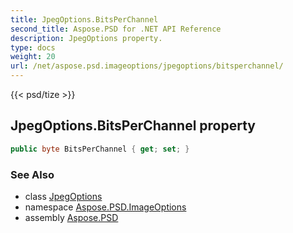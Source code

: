 ```yaml
---
title: JpegOptions.BitsPerChannel
second_title: Aspose.PSD for .NET API Reference
description: JpegOptions property. 
type: docs
weight: 20
url: /net/aspose.psd.imageoptions/jpegoptions/bitsperchannel/
---
```

{{< psd/tize >}}
## JpegOptions.BitsPerChannel property

```csharp
public byte BitsPerChannel { get; set; }
```

### See Also

* class [JpegOptions](../)
* namespace [Aspose.PSD.ImageOptions](../../jpegoptions/)
* assembly [Aspose.PSD](../../../)


